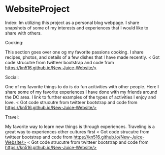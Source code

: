 # WebsiteProject
Index:
Im utilizing this project as a personal blog webpage. I share snapshots of some of my interests and experiences that I would like to share with others. 

Cooking:

This section goes over one og my favorite passions cooking. I share recipes, photos, and details of a few dishes that I have made recently. 
< Got code strucutre from twitteer bootstrap and code from https://kn516.github.io/New-Juice-Website/>

Social:

One of my favorite things to do is do fun acitivities with other people. Here I share some of my favorite experiences I have done with my friends around the DC area. I link to further examples of the types of activities I enjoy and love.
< Got code strucutre from twitteer bootstrap and code from https://kn516.github.io/New-Juice-Website/>

Travel:

My favorite way to learn new things is through experiences. Traveling is a great way to experiences other cultures first < Got code strucutre from twitteer bootstrap and code from https://kn516.github.io/New-Juice-Website/>
< Got code strucutre from twitteer bootstrap and code from https://kn516.github.io/New-Juice-Website/>
